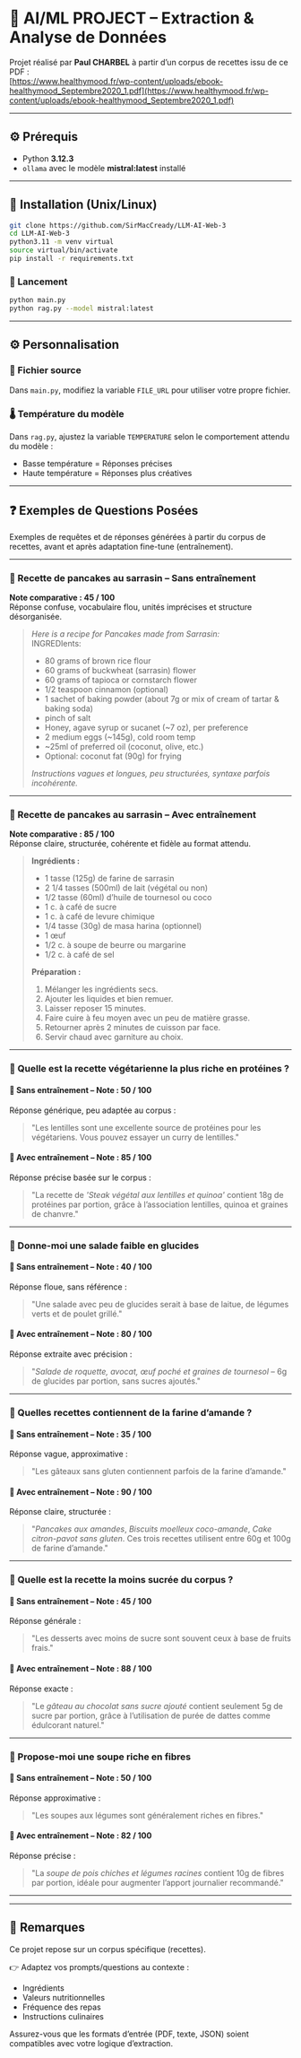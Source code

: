 # 🧠 AI/ML PROJECT – Extraction & Analyse de Données

Projet réalisé par **Paul CHARBEL** à partir d’un corpus de recettes issu de ce PDF :  
[https://www.healthymood.fr/wp-content/uploads/ebook-healthymood_Septembre2020_1.pdf](https://www.healthymood.fr/wp-content/uploads/ebook-healthymood_Septembre2020_1.pdf)

---

## ⚙️ Prérequis

- Python **3.12.3**
- `ollama` avec le modèle **mistral:latest** installé

---

## 🚀 Installation (Unix/Linux)

```bash
git clone https://github.com/SirMacCready/LLM-AI-Web-3
cd LLM-AI-Web-3
python3.11 -m venv virtual
source virtual/bin/activate
pip install -r requirements.txt
```

### 🔧 Lancement

```bash
python main.py
python rag.py --model mistral:latest
```

---

## ⚙️ Personnalisation

### 🔗 Fichier source

Dans `main.py`, modifiez la variable `FILE_URL` pour utiliser votre propre fichier.

### 🌡️ Température du modèle

Dans `rag.py`, ajustez la variable `TEMPERATURE` selon le comportement attendu du modèle :  
- Basse température = Réponses précises  
- Haute température = Réponses plus créatives

---

## ❓ Exemples de Questions Posées

Exemples de requêtes et de réponses générées à partir du corpus de recettes, avant et après adaptation fine-tune (entraînement).

---

### 🥞 Recette de pancakes au sarrasin – **Sans entraînement**  
**Note comparative : 45 / 100**  
Réponse confuse, vocabulaire flou, unités imprécises et structure désorganisée.

> *Here is a recipe for Pancakes made from Sarrasin:*  
> INGREDIents:  
> - 80 grams of brown rice flour  
> - 60 grams of buckwheat (sarrasin) flower  
> - 60 grams of tapioca or cornstarch flower  
> - 1/2 teaspoon cinnamon (optional)  
> - 1 sachet of baking powder (about 7g or mix of cream of tartar & baking soda)  
> - pinch of salt  
> - Honey, agave syrup or sucanet (~7 oz), per preference  
> - 2 medium eggs (~145g), cold room temp  
> - ~25ml of preferred oil (coconut, olive, etc.)  
> - Optional: coconut fat (90g) for frying  
>  
> *Instructions vagues et longues, peu structurées, syntaxe parfois incohérente.*

---

### 🥞 Recette de pancakes au sarrasin – **Avec entraînement**  
**Note comparative : 85 / 100**  
Réponse claire, structurée, cohérente et fidèle au format attendu.

> **Ingrédients :**  
> - 1 tasse (125g) de farine de sarrasin  
> - 2 1/4 tasses (500ml) de lait (végétal ou non)  
> - 1/2 tasse (60ml) d’huile de tournesol ou coco  
> - 1 c. à café de sucre  
> - 1 c. à café de levure chimique  
> - 1/4 tasse (30g) de masa harina (optionnel)  
> - 1 œuf  
> - 1/2 c. à soupe de beurre ou margarine  
> - 1/2 c. à café de sel  
>  
> **Préparation :**  
> 1. Mélanger les ingrédients secs.  
> 2. Ajouter les liquides et bien remuer.  
> 3. Laisser reposer 15 minutes.  
> 4. Faire cuire à feu moyen avec un peu de matière grasse.  
> 5. Retourner après 2 minutes de cuisson par face.  
> 6. Servir chaud avec garniture au choix.

---

### 🍝 Quelle est la recette végétarienne la plus riche en protéines ?  
#### 🔹 Sans entraînement – Note : 50 / 100  
Réponse générique, peu adaptée au corpus :  
> "Les lentilles sont une excellente source de protéines pour les végétariens. Vous pouvez essayer un curry de lentilles."

#### 🔸 Avec entraînement – Note : 85 / 100  
Réponse précise basée sur le corpus :  
> "La recette de *'Steak végétal aux lentilles et quinoa'* contient 18g de protéines par portion, grâce à l’association lentilles, quinoa et graines de chanvre."

---

### 🥗 Donne-moi une salade faible en glucides  
#### 🔹 Sans entraînement – Note : 40 / 100  
Réponse floue, sans référence :  
> "Une salade avec peu de glucides serait à base de laitue, de légumes verts et de poulet grillé."

#### 🔸 Avec entraînement – Note : 80 / 100  
Réponse extraite avec précision :  
> "*Salade de roquette, avocat, œuf poché et graines de tournesol* – 6g de glucides par portion, sans sucres ajoutés."

---

### 🍞 Quelles recettes contiennent de la farine d’amande ?  
#### 🔹 Sans entraînement – Note : 35 / 100  
Réponse vague, approximative :  
> "Les gâteaux sans gluten contiennent parfois de la farine d’amande."

#### 🔸 Avec entraînement – Note : 90 / 100  
Réponse claire, structurée :  
> "*Pancakes aux amandes*, *Biscuits moelleux coco-amande*, *Cake citron-pavot sans gluten*. Ces trois recettes utilisent entre 60g et 100g de farine d’amande."

---

### 🍰 Quelle est la recette la moins sucrée du corpus ?  
#### 🔹 Sans entraînement – Note : 45 / 100  
Réponse générale :  
> "Les desserts avec moins de sucre sont souvent ceux à base de fruits frais."

#### 🔸 Avec entraînement – Note : 88 / 100  
Réponse exacte :  
> "Le *gâteau au chocolat sans sucre ajouté* contient seulement 5g de sucre par portion, grâce à l’utilisation de purée de dattes comme édulcorant naturel."

---

### 🍲 Propose-moi une soupe riche en fibres  
#### 🔹 Sans entraînement – Note : 50 / 100  
Réponse approximative :  
> "Les soupes aux légumes sont généralement riches en fibres."

#### 🔸 Avec entraînement – Note : 82 / 100  
Réponse précise :  
> "La *soupe de pois chiches et légumes racines* contient 10g de fibres par portion, idéale pour augmenter l’apport journalier recommandé."

---

---

## 🧩 Remarques

Ce projet repose sur un corpus spécifique (recettes).

👉 Adaptez vos prompts/questions au contexte :  
- Ingrédients  
- Valeurs nutritionnelles  
- Fréquence des repas  
- Instructions culinaires

Assurez-vous que les formats d’entrée (PDF, texte, JSON) soient compatibles avec votre logique d’extraction.
